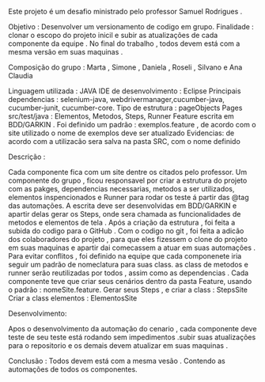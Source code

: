 Este projeto é um desafio ministrado pelo professor Samuel Rodrigues .

Objetivo : Desenvolver um versionamento de codigo em grupo.
Finalidade : clonar o escopo do projeto inicil e subir as atualizações de cada componente da equipe .
No final do trabalho , todos devem está com a mesma versão em suas maquinas .

Composição do grupo : Marta , Simone , Daniela , Roseli , Silvano e Ana Claudia

Linguagem utilizada : JAVA 
IDE de desenvolvimento : Eclipse
Principais dependencias : selenium-java, webdrivermanager,cucumber-java, cucumber-junit, cucumber-core.
Tipo de estrutura : pageObjects
Pages src/test/java : Elementos, Metodos, Steps, Runner
Feature escrita em BDD/GARKIN . Foi definido um padrão : exemplos.feature , de acordo com o site utilizado o nome de exemplos deve ser atualizado
Evidencias: de acordo com a utilizacão sera salva na pasta SRC, com o nome definido

Descrição :

Cada componente fica com um site dentre os citados pelo professor. Um componente do grupo , ficou responsavel 
por criar a estrutura do projeto com as pakges, dependencias necessarias, metodos a ser utilizados, elementos inspencionados e Runner para rodar os teste 
á partir das @tag das automações. A escrita deve ser desenvolvidas em BDD/GARKIN e apartir delas gerar os Steps, onde sera chamada as funcionalidades de metodos e elementos de tela .
Após a criação da estrutura , foi feita a subida do codigo para o GitHub . Com o codigo no git , foi feita a adicão dos colaboradores do projeto , para que eles fizessem o clone do projeto em suas maquinas 
e apartir dai comecassem a atuar em suas automações . 
Para evitar conflitos , foi definido na equipe que cada componenete iria seguir um padrão de nomeclatura para suas class.
as class de metodos e runner serão reutilizadas por todos , assim como as dependencias . 
Cada componente teve que criar seus cenários dentro da pasta Feature, usando o padrão : nomeSite.feature.
Gerar seus Steps , e criar a class : StepsSite
Criar a class elementos : ElementosSite

Desenvolvimento:

Apos o desenvolvimento da automação do cenario , cada componente deve teste de seu teste está rodando sem impedimentos .subir suas atualizações para 
o repositorio e os demais devem atualizar em suas maquinas .

Conclusão : Todos devem está com a mesma vesão . Contendo as automações de todos os componentes.



  

